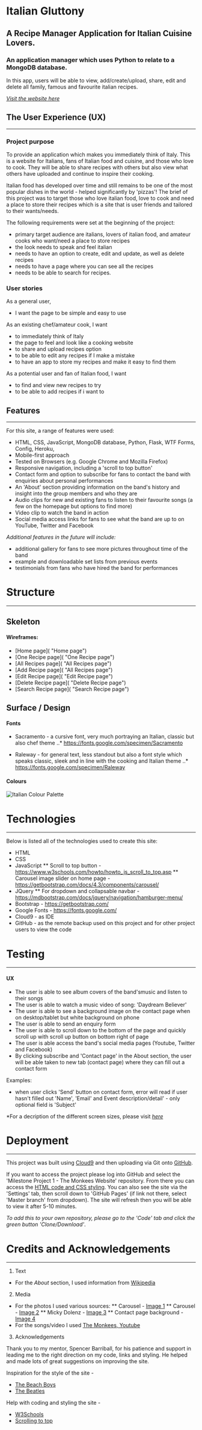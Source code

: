 # Italian Gluttony 

## A Recipe Manager Application for Italian Cuisine Lovers.

### An application manager which uses Python to relate to a MongoDB database.
In this app, users will be able to view, add/create/upload, share, edit and delete all family, famous and favourite italian recipes.  

_[Visit the website here](http://italia-recipes-app.herokuapp.com/index "Visit the website here")_


## The User Experience (UX)
***

### Project purpose

To provide an application which makes you immediately think of Italy. This is a website for Italians, fans of Italian food and cuisine, and those who love to cook. They will be able to share recipes with others but also view what others have uploaded and continue to inspire their cooking. 

Italian food has developed over time and still remains to be one of the most popular dishes in the world - helped significantly by 'pizzas'! The brief of this project was to target those who love italian food, love to cook and need a place to store their recipes which is a site that is user friends and tailored to their wants/needs. <enter>

The following requirements were set at the beginning of the project:
* primary target audience are italians, lovers of italian food, and amateur cooks who want/need a place to store recipes
* the look needs to speak and feel italian
* needs to have an option to create, edit and update, as well as delete recipes
* needs to have a page where you can see all the recipes
* needs to be able to search for recipes.

### User stories

As a general user, 
* I want the page to be simple and easy to use

As an existing chef/amateur cook, I want 
* to immediately think of Italy
* the page to feel and look like a cooking website
* to share and upload recipes option
* to be able to edit any recipes if I make a mistake
* to have an app to store my recipes and make it easy to find them

As a potential user and fan of Italian food, I want 
* to find and view new recipes to try
* to be able to add recipes if i want to

## Features
***

For this site, a range of features were used:
* HTML, CSS, JavaScript, MongoDB database, Python, Flask, WTF Forms, Config, Heroku, 
* Mobile-first approach
* Tested on Browsers (e.g. Google Chrome and Mozilla Firefox)
* Responsive navigation, including a 'scroll to top button'
* Contact form and option to subscribe for fans to contact the band with enquiries about personal performances
* An 'About' section providing information on the band's history and insight into the group members and who they are
* Audio clips for new and existing fans to listen to their favourite songs (a few on the homepage but options to find more)
* Video clip to watch the band in action
* Social media access links for fans to see what the band are up to on YouTube, Twitter and Facebook

*Additional features in the future will include:*
* additional gallery for fans to see more pictures throughout time of the band
* example and downloadable set lists from previous events
* testimonials from fans who have hired the band for performances

# Structure
***

## Skeleton 

#### Wireframes:

* [Home page]( "Home page")
* [One Recipe page]( "One Recipe page")
* [All Recipes page]( "All Recipes page")
* [Add Recipe page]( "All Recipes page")
* [Edit Recipe page]( "Edit Recipe page")
* [Delete Recipe page]( "Delete Recipe page")
* [Search Recipe page]( "Search Recipe page")

## Surface / Design

#### Fonts

* Sacramento - a cursive font, very much portraying an Italian, classic but also chef theme
..* https://fonts.google.com/specimen/Sacramento

* Raleway - for general text, less standout but also a font style which speaks classic, sleek and in line with the cooking and Italian theme
..* https://fonts.google.com/specimen/Raleway

#### Colours 

![Italian Colour Palette](static/images/colours.jpeg "Italian colour palette")

# Technologies
***

Below is listed all of the technologies used to create this site:

* HTML
* CSS
* JavaScript
    ** Scroll to top button - https://www.w3schools.com/howto/howto_js_scroll_to_top.asp
    ** Carousel image slider on home page - https://getbootstrap.com/docs/4.3/components/carousel/
* JQuery
    ** For dropdown and collapsable navbar - https://mdbootstrap.com/docs/jquery/navigation/hamburger-menu/
* Bootstrap - https://getbootstrap.com/
* Google Fonts - https://fonts.google.com/
* Cloud9 - as IDE
* GitHub - as the remote backup used on this project and for other project users to view the code

# Testing
***

#### UX

* The user is able to see album covers of the band'smusic and listen to their songs
* The user is able to watch a music video of song: 'Daydream Believer'
* The user is able to see a background image on the contact page when on desktop/tablet but white background on phone
* The user is able to send an enquiry form
* The user is able to scroll down to the bottom of the page and quickly scroll up with scroll up button on bottom right of page
* The user is able access the band's social media pages (Youtube, Twitter and Facebook)
* By clicking subscribe and 'Contact page' in the About section, the user will be able taken to new tab (contact page) where they can fill out a contact form

Examples:
* when user clicks 'Send' button on contact form, error will read if user hasn't filled out 'Name', 'Email' and Event description/detail' - only optional field is 'Subject'

*For a decription of the different screen sizes, please visit _[here](https://github.com/Vicky185/milestone1-monkees/blob/master/description-screens.md "here")_

# Deployment
***

This project was built using [Cloud9](https://ide.c9.io/vls1893/themonkees-site "Cloud 9") and then uploading via Git onto [GitHub](https://github.com/Vicky185/milestone1-monkees "GitHub").

If you want to access the project please log into GitHub and select the 'Milestone Project 1 - The Monkees Website' repository. <enter>
From there you can access the [HTML code and CSS styling](https://ide.c9.io/vls1893/themonkees-site "HTML code and CSS styling"). <enter>
You can also see the site via the 'Settings' tab, then scroll down to 'GitHub Pages' (if link not there, select 'Master branch' from dropdown). <enter>
The site will refresh then you will be able to view it after 5-10 minutes. 

*To add this to your own repository, please go to the 'Code' tab and click the green button 'Clone/Download'*. 


# Credits and Acknowledgements
***

1. Text
* For the *About* section, I used information from [Wikipedia](https://en.wikipedia.org/wiki/The_Monkees "Wikipedia")
2. Media
* For the photos I used various sources:
    ** Carousel - [Image 1](https://ultimateclassicrock.com/more-of-the-monkees/)
    ** Carousel - [Image 2](https://www.post-gazette.com/ae/music/2019/02/21/Peter-Tork-offbeat-bassist-singer-the-Monkees-dies-77-music-television/stories/201902210124)
    ** Micky Dolenz - [Image 3](http://www.fanpop.com/clubs/micky-dolenz/images/31390175/title/micky-dolenz-photo)
    ** Contact page background - [Image 4](https://www.google.com/search?hl=en-GB&q=monkees&tbm=isch&tbs=simg:CAQSlwEJyK_1mQe1Era4aiwELEKjU2AQaBAg9CEIMCxCwjKcIGmIKYAgDEiiwG7gfyx-dG7kbtR_1ZH8gfrBvBH9Av0S-zL6kluC_1NL8YvoyXdL8kvGjCwluZnNKUI0PqPQcJi_1y8AaVTHpyu7cAfH-ezXJ6Nkv-hBwN6TUR4phelmmEBwslsgBAwLEI6u_1ggaCgoICAESBMG4F8gM&sa=X&ved=0ahUKEwi-xbuqvqjiAhU4WRUIHe1hAucQwg4IKygA&biw=1366&bih=608#imgrc=yxEoRp-Qbe8QKM:)
* For the songs/video I used [The Monkees, Youtube](https://www.youtube.com/channel/UCv1oY0OLtsEySHeP1TkYNqA)


3. Acknowledgements

Thank you to my mentor, Spencer Barriball, for his patience and support in leading me to the right direction on my code, links and styling.<enter>
He helped and made lots of great suggestions on improving the site.

Inspiration for the style of the site - 
* [The Beach Boys](https://www.thebeachboys.com/#off-canvas)
* [The Beatles](https://www.thebeatles.com/)

Help with coding and styling the site - 
* [W3Schools](https://www.w3schools.com/)
* [Scrolling to top](https://www.w3schools.com/howto/howto_js_scroll_to_top.asp)



